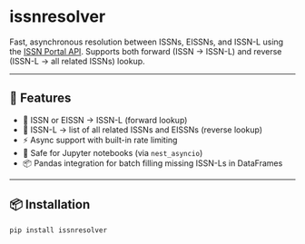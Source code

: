 # issnresolver

Fast, asynchronous resolution between ISSNs, EISSNs, and ISSN-L using the [ISSN Portal API](https://portal.issn.org).
Supports both forward (ISSN → ISSN-L) and reverse (ISSN-L → all related ISSNs) lookup.

---

## 🔧 Features

- 🔁 ISSN or EISSN → ISSN-L (forward lookup)
- 🔁 ISSN-L → list of all related ISSNs and EISSNs (reverse lookup)
- ⚡ Async support with built-in rate limiting
- 🧠 Safe for Jupyter notebooks (via `nest_asyncio`)
- 📦 Pandas integration for batch filling missing ISSN-Ls in DataFrames

---

## 📦 Installation

```bash
pip install issnresolver